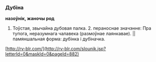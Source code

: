### Дубіна
**назоўнік, жаночы род**

1. Тоўстая, звычайна дубовая палка. 2. пераноснае значэнне: Пра тупога, неразумнага чалавека (размоўнае лаянкавае). || памяншальная форма: дубінка і дубіначка.

<a rel="author">[http://rv-blr.com/](http://rv-blr.com/slounik.jsp?letterId=0&maskId=0&pageId=882)</a>
